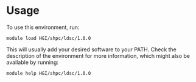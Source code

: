 # Usage

To use this environment, run:

```
module load HGI/shpc/ldsc/1.0.0
```

This will usually add your desired software to your PATH. Check the description
of the environment for more information, which might also be available by
running:

```
module help HGI/shpc/ldsc/1.0.0
```
